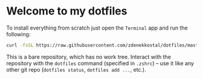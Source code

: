 # Welcome to my dotfiles

To install everything from scratch just open the `Terminal` app and run the following:

```bash
curl -fsSL https://raw.githubusercontent.com/zdenekkostal/dotfiles/master/bin/install-dotfiles
```

This is a bare repository, which has no work tree. Interact with the repository with the `dotfiles` command (specified in `.zshrc`) – use it like any other git repo (`dotfiles status`, `dotfiles add ...`, etc.).
